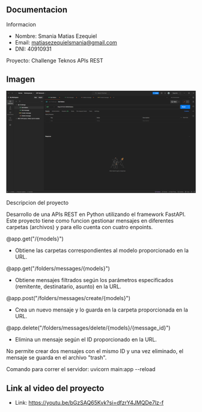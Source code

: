 Documentacion
----------------------------

Informacion

- Nombre: Smania Matias Ezequiel
- Email: matiasezequielsmania@gmail.com
- DNI: 40910931

Proyecto: Challenge Teknos APIs REST


Imagen
----------------------------
![](https://github.com/SmaniaMatias20/ChallengeTeknos/blob/master/images/image.png)

Descripcion del proyecto

Desarrollo de una APIs REST en Python utilizando el framework FastAPI. Este proyecto tiene como funcion gestionar mensajes en diferentes carpetas (archivos) y para ello cuenta con cuatro enpoints.

@app.get("/{models}")
- Obtiene las carpetas correspondientes al modelo proporcionado en la URL.

@app.get("/folders/messages/{models}")
- Obtiene mensajes filtrados según los parámetros especificados (remitente, destinatario, asunto) en la URL.

@app.post("/folders/messages/create/{models}")
- Crea un nuevo mensaje y lo guarda en la carpeta proporcionada en la URL.

@app.delete("/folders/messages/delete/{models}/{message_id}")
- Elimina un mensaje según el ID proporcionado en la URL.

No permite crear dos mensajes con el mismo ID y una vez eliminado, el mensaje se guarda en el archivo "trash".

Comando para correr el servidor: uvicorn main:app --reload

Link al video del proyecto
----------------------------

- Link: https://youtu.be/bGzSAQ65Kvk?si=dfzrY4JMQDe7lz-f 
